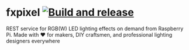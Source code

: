 # fxpixel [![Build and release](https://github.com/danesparza/fxpixel/actions/workflows/release.yaml/badge.svg)](https://github.com/danesparza/fxpixel/actions/workflows/release.yaml)
REST service for RGB(W) LED lighting effects on demand from Raspberry Pi. Made with ❤️ for makers, DIY craftsmen, and professional lighting designers everywhere
